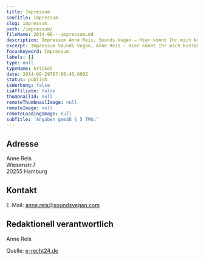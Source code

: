 ```yaml
---
title: Impressum
seoTitle: Impressum
slug: impressum
path: /impressum/
fileName: 2014-08---impressum.md
description: Impressum Anne Reis, Sounds Vegan – Hier könnt Ihr mich kontaktieren, wenn Ihr Fragen oder Anregungen zu meiner Seite habt. Sounds Vegan ist ein Blog zu den Themen Veganismus, Musik und Nachhaltigkeit.
excerpt: Impressum Sounds Vegan, Anne Reis – Hier könnt Ihr mich kontaktieren, wenn Ihr Fragen oder Anregungen zu meiner Seite habt. Sounds Vegan ist ein Blog zu den Themen Veganismus, Tierrechte, Klimaschutz und alternative Musik.
focusKeyword: Impressum
labels: []
type: null
typeName: Artikel
date: 2014-08-29T07:00:45.000Z
status: publish
isWerbung: false
isAffiliate: false
thumbnailId: null
remoteThumbnailImage: null
remoteImage: null
remoteLoadingImage: null
subTitle: 'Angaben gemäß § 5 TMG:'
---
```


## Adresse

Anne Reis<br /> Wiesenstr.7<br /> 20255 Hamburg

## Kontakt

E-Mail: anne.reis@soundsvegan.com

## Redaktionell verantwortlich

Anne Reis

Quelle: [e-recht24.de](https://www.e-recht24.de)
